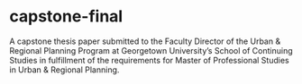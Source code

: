 # capstone-final
A capstone thesis paper submitted to the Faculty Director of the Urban &amp; Regional Planning Program at Georgetown University’s School of Continuing Studies in fulfillment of the requirements for Master of Professional Studies in Urban &amp; Regional Planning.
